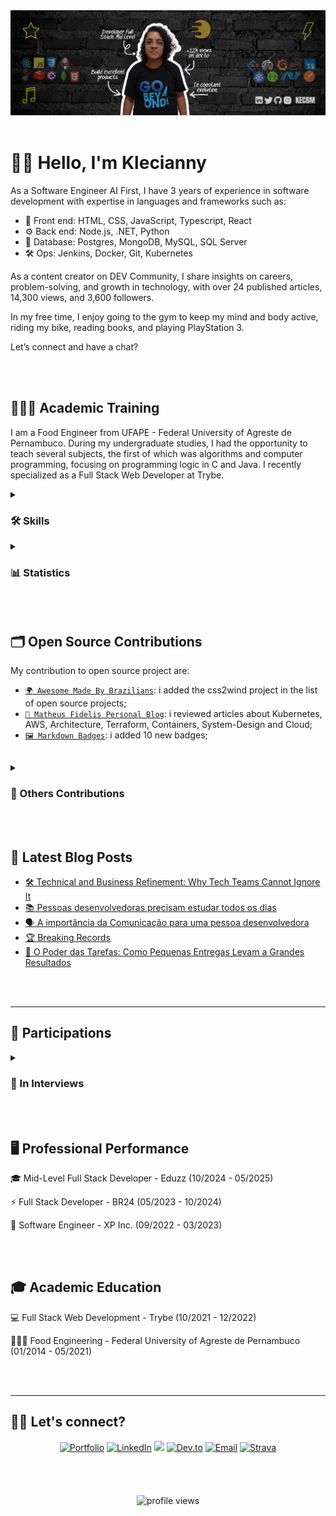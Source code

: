 <img title="My social networks" alt="My social networks" src="./assets/Couver-2025.png" />

<br>
<br>

# 👋🏽 Hello, I'm Klecianny

As a Software Engineer AI First, I have 3 years of experience in software development with expertise in languages and frameworks such as:

- 🎨 Front end: HTML, CSS, JavaScript, Typescript, React
- ⚙️ Back end: Node.js, .NET, Python
- 💾 Database: Postgres, MongoDB, MySQL, SQL Server
- 🛠️ Ops: Jenkins, Docker, Git, Kubernetes

<!-- Use the Dev.to api for get status -->
As a content creator on DEV Community, I share insights on careers, problem-solving, and growth in technology, with over 24 published articles, 14,300 views, and 3,600 followers.

In my free time, I enjoy going to the gym to keep my mind and body active, riding my bike, reading books, and playing PlayStation 3.

Let’s connect and have a chat?

<br>
<br>

## 👩🏽‍🎓 Academic Training

I am a Food Engineer from UFAPE - Federal University of Agreste de Pernambuco. During my undergraduate studies, I had the opportunity to teach several subjects, the first of which was algorithms and computer programming, focusing on programming logic in C and Java. I recently specialized as a Full Stack Web Developer at Trybe.

<details>
  <summary><h3>🛠 Skills</h3></summary>
<p>
<div>
<h4>Languages</h4>
<img title="JavaScript" alt="JavaScript" height="40" width="40" src="https://raw.githubusercontent.com/devicons/devicon/master/icons/javascript/javascript-plain.svg" />
<img title="TypeScript" alt="TypeScript" height="40" width="40" src="https://raw.githubusercontent.com/devicons/devicon/master/icons/typescript/typescript-original.svg" />
<img title="Python" alt="Python" height="40" width="40" src="https://cdn.jsdelivr.net/gh/devicons/devicon/icons/python/python-original.svg" />
  
<br>

<h4>Frontend Tools</h4>
<img title="HTML" alt="HTML" height="40" width="40" src="https://raw.githubusercontent.com/devicons/devicon/master/icons/html5/html5-original.svg" />
<img title="CSS" alt="CSS" height="40" width="40" src="https://raw.githubusercontent.com/devicons/devicon/master/icons/css3/css3-original.svg" />
<img title="React" alt="React" height="40" width="40" src="https://raw.githubusercontent.com/devicons/devicon/master/icons/react/react-original.svg" />
<img title="Redux" alt="Redux" height="40" width="40" src="https://raw.githubusercontent.com/devicons/devicon/master/icons/redux/redux-original.svg" />
<img title="Bootstrap" alt="Bootstrap" width="40" height="40" src="https://cdn.jsdelivr.net/gh/devicons/devicon/icons/bootstrap/bootstrap-original.svg" />
<img title="Ant Design" alt="Ant Design" height="40" width="40" src="https://cdn.jsdelivr.net/gh/devicons/devicon@latest/icons/antdesign/antdesign-original.svg" />
<img title="Material UI" alt="Material UI" height="40" width="40" src="https://cdn.jsdelivr.net/gh/devicons/devicon@latest/icons/materialui/materialui-original.svg" />         
<img title="Tailwindcss" alt="Tailwindcss" height="40" width="40" src="https://cdn.jsdelivr.net/gh/devicons/devicon@latest/icons/tailwindcss/tailwindcss-original.svg" />

<br>
  
<h4>Backend Tools</h4>
<img title="Node.JS" alt="Node.JS" height="40" width="40" src="https://cdn.jsdelivr.net/gh/devicons/devicon/icons/nodejs/nodejs-original.svg" />
<img title="MySQL" alt="MySQL" height="40" width="40" src="https://cdn.jsdelivr.net/gh/devicons/devicon/icons/mysql/mysql-original.svg" />
<img title="MongoDB" alt="MongoDB" height="40" width="40" src="https://cdn.jsdelivr.net/gh/devicons/devicon/icons/mongodb/mongodb-original.svg" />
<img title="PostgreSQL" alt="PostgreSQL" height="40" width="40" src="https://cdn.jsdelivr.net/gh/devicons/devicon/icons/postgresql/postgresql-original.svg" />
<img title="SQL Server" alt="SQL Server" height="40" width="40" src="https://cdn.jsdelivr.net/gh/devicons/devicon@latest/icons/microsoftsqlserver/microsoftsqlserver-original.svg" />
<img title="Django" alt="Django" height="40" width="40" src="https://cdn.jsdelivr.net/gh/devicons/devicon@latest/icons/django/django-plain.svg" />
<img title="Django Rest Framework" alt="Django Rest Framework" height="40" width="40" src="https://cdn.jsdelivr.net/gh/devicons/devicon@latest/icons/djangorest/djangorest-original.svg" />
<img title="DBeaver" alt="DBeaver" height="40" width="40" src="https://cdn.jsdelivr.net/gh/devicons/devicon@latest/icons/dbeaver/dbeaver-original.svg" />
<img title="Postman" alt="Postman" height="40" width="40" src="https://cdn.jsdelivr.net/gh/devicons/devicon@latest/icons/postman/postman-original.svg" />

<br>

<h4>Testing Tools</h4>
<img title="Jest" alt="Jest" height="40" width="40" src="https://raw.githubusercontent.com/devicons/devicon/master/icons/jest/jest-plain.svg" />
<img title="React Testing Library" alt="React Testing Library" width="40" height="40" src="https://testing-library.com/img/logo-large.png" />
<img title="Mocha" alt="Mocha" height="40" width="40" src="https://cdn.jsdelivr.net/gh/devicons/devicon/icons/mocha/mocha-plain.svg" />
<img title="Pytest" alt="Pytest" height="40" width="40" src="https://cdn.jsdelivr.net/gh/devicons/devicon/icons/pytest/pytest-original.svg" />

<br>

<h4>DevOps Tools</h4>
<img title="Docker" alt="Docker" height="40" width="40" src="https://raw.githubusercontent.com/devicons/devicon/master/icons/docker/docker-original.svg" />
<img title="Vercel" alt="Vercel" height="40" width="40" src="https://www.svgrepo.com/show/327408/logo-vercel.svg" />
<img title="Jenkins" alt="Jenkins" height="40" width="40" src="https://cdn.jsdelivr.net/gh/devicons/devicon@latest/icons/jenkins/jenkins-original.svg" />
<img title="Grafana" alt="Grafana" height="40" width="40" src="https://cdn.jsdelivr.net/gh/devicons/devicon@latest/icons/grafana/grafana-original.svg" />

<br>

<h4>Utility Tools</h4>
<img title="Linux" alt="Linux" width="40" height="40" src="https://raw.githubusercontent.com/devicons/devicon/master/icons/linux/linux-original.svg" />
<img title="Windows" alt="Windows" width="40" height="40" src="https://cdn.jsdelivr.net/gh/devicons/devicon@latest/icons/windows11/windows11-original.svg" />
<img title="Debian" alt="Debian" width="40" height="40" src="https://cdn.jsdelivr.net/gh/devicons/devicon/icons/debian/debian-original.svg" />
<img title="Apple" alt="Apple" width="40" height="40" src="https://cdn.jsdelivr.net/gh/devicons/devicon@latest/icons/apple/apple-original.svg" />     
<img title="Vscode" alt="Vscode" height="40" width="40" src="https://cdn.jsdelivr.net/gh/devicons/devicon/icons/vscode/vscode-original.svg" />
<img title="Jira" alt="Jira" height="40" width="40" src="https://cdn.jsdelivr.net/gh/devicons/devicon@latest/icons/jira/jira-original.svg" />

</div>
</p>
</details>

<details>
<summary><h3>📊 Statistics</h3></summary>

<div align="center">
  <img width="96%" src="https://github-profile-summary-cards.vercel.app/api/cards/profile-details?username=Kecbm&theme=radical" />
</div>

<div align="center">
  <img width="48%" src="https://github-readme-stats.anuraghazra1.vercel.app/api/top-langs/?username=kecbm&theme=radical&hide_border=true&no-bg=true&no-frame=true&langs_count=10&layout=compact" />
  <img width="48%" src="https://github-readme-stats.vercel.app/api?username=Kecbm&theme=radical&hide_border=true" />
</div>

</details>

<br>
<br>

<!--
## 👩🏽‍💻 Professional

I am currently a Software Engineer AI First at 

<br>
<br>
-->

<!--
## 🌎 Open Source Projects

- [`Vocab master`](): description + GIF's;
url: mastervocab.vercel.app

# 📖 Vocab Master – Aprenda Vocabulário Sem Interromper Sua Leitura

Transforme sua leitura em uma experiência de aprendizado de idiomas poderosa.
Com o Vocab Master, você não perde o ritmo: capture, traduza e estude novas palavras em inglês ou francês enquanto lê livros, artigos ou qualquer conteúdo.

## ✨ Principais Diferenciais

- 🚀 Captura Instantânea → adicione palavras com um clique e obtenha tradução automática.
- 🧠 Aprendizado Inteligente → organize por status: New, Learning, Mastered.
- 📚 Foco no Contexto → relacione cada palavra ao livro ou artigo em que você a encontrou.
- 🎧 Pronúncia Autêntica → ouça como a palavra realmente soa com vozes nativas.
- 📊 Progresso Visível → estatísticas em tempo real sobre seu vocabulário e leitura.

## 🎬 Demonstrações em GIFs (conteúdos que você pode gravar):

1. Adicionando uma palavra nova
Mostrar a busca, tradução automática e salvamento com animação suave.

2. Status da palavra mudando (Learning → Mastered)
Dar um ar gamificado, como se fosse subir de nível.

3. Filtro por status e busca em tempo real
Usuário digita “entireß” e encontra instantaneamente entre centenas de palavras.

4. Pronúncia da palavra
Mostrar o clique no ícone de som e a palavra sendo lida em voz nativa.

## 🌟 Chamado Final

“Não deixe palavras desconhecidas atrapalharem sua leitura.
Com o Vocab Master, cada página vira uma oportunidade de aprender.”

👉 Acesse o projeto

<br>
<br>
-->

## 🗂️ Open Source Contributions

My contribution to open source project are:

- [`🌍 Awesome Made By Brazilians`](https://github.com/felipefialho/awesome-made-by-brazilians/pull/182): i added the css2wind project in the list of open source projects;
- [`🦕 Matheus Fidelis Personal Blog`](https://github.com/msfidelis/personal-blog): i reviewed articles about Kubernetes, AWS, Architecture, Terraform, Containers, System-Design and Cloud;
- [`🖼️ Markdown Badges`](https://github.com/Ileriayo/markdown-badges/pull/805): i added 10 new badges;

<br>

<details>
  <summary><h3>📑 Others Contributions</h3></summary>

  - [`🎨 KawaiiLogos`](https://github.com/SAWARATSUKI/KawaiiLogos/pull/197): I add the português README translation;
  - [`🐧 Frontend Rinha`](https://github.com/codante-io/rinha-frontend/pull/28): i organized the list of JSON files in ascending order according to size and added this information to the list;
  - [`🆘 SOS Enchentes`](https://github.com/sidssouza/sos-enchentes/pull/1): i improved the pop-up design by adding a closed icon;
</details>

<br>
<br>

## 📖 Latest Blog Posts

<ul>
<li><a href="https://dev.to/kecbm/technical-and-business-refinement-why-tech-teams-cannot-ignore-it-43i5" target="_blank">🛠️ Technical and Business Refinement: Why Tech Teams Cannot Ignore It</a></li>
<li><a href="https://dev.to/kecbm/pessoas-desenvolvedoras-precisam-estudar-todos-os-dias-5dea" target="_blank">📚 Pessoas desenvolvedoras precisam estudar todos os dias</a></li>
<li><a href="https://dev.to/kecbm/a-importancia-da-comunicacao-para-uma-pessoa-desenvolvedora-4349" target="_blank">🗣️  A importância da Comunicação para uma pessoa desenvolvedora</a></li>
<li><a href="https://dev.to/kecbm/breaking-records-55ji" target="_blank">🏆 Breaking Records</a></li>
<li><a href="https://dev.to/kecbm/o-poder-das-tarefas-como-pequenas-entregas-levam-a-grandes-resultados-2of6" target="_blank">🧩 O Poder das Tarefas: Como Pequenas Entregas Levam a Grandes Resultados</a></li>
</ul>

<br>
<br>

----

## 🤠 Participations

<details>
<summary><h3>🎥 In Interviews</h3></summary>

- 💾 <a href="https://www.twitch.tv/videos/2435200518" target="_blank">Palestra De Volta ao Código no GitHub Brasil</a>
- 💻 <a href="https://www.linkedin.com/posts/kooperecooperativa_na-koopere-acreditamos-na-melhoria-cont%C3%ADnua-activity-7287448880298782721-nER5/?utm_source=share&utm_medium=member_desktop" target="_blank">Experiência de trabalho na Koopere</a>
- 💜 <a href="https://www.instagram.com/reel/C1UtOU5LvUY/?utm_source=ig_web_copy_link&igsh=MzRlODBiNWFlZA%3D%3D" target="_blank">Como a UX para Minas Pretas fez diferença na minha vida em 2023</a>
- 👩🏾‍💻 <a href="https://g1.globo.com/tecnologia/noticia/2023/05/10/ja-incentivo-meus-filhos-comeco-pode-ser-frustrante-profissionais-contam-como-e-trabalhar-com-programacao.ghtml" target="_blank">Profissionais contam como é trabalhar com programação - Globo</a>
- 🤖 <a href="https://www.youtube.com/watch?v=Tonfpy4eQFY&list=PLw0GGb7tHTHv3gdy39NrOrLh7TrnqjUrL" target="_blank">Série Muito além do código - XP Inc.</a>
  
</details>

<br>
<br>

## 🖥 Professional Performance

<!-- ⚖️ -->

🎓 Mid-Level Full Stack Developer - Eduzz (10/2024 - 05/2025)

⚡ Full Stack Developer - BR24 (05/2023 - 10/2024)

🏦 Software Engineer - XP Inc. (09/2022 - 03/2023)

<!-- 🎷 Saxophonist at the Manoel Rabelo Orchestra - Garanhuns City Hall (01/2017 - 12/2020) -->

<br>
<br>

## 🎓 Academic Education

💻 Full Stack Web Development - Trybe (10/2021 - 12/2022)

👩🏽‍🔬 Food Engineering - Federal University of Agreste de Pernambuco (01/2014 - 05/2021)

<br>
<br>

----

## 🤝🏾 Let's connect?

<div align="center" style="display: inline_block">
<a href="https://kecbm.vercel.app/" target="_blank"><img title="Portfolio" alt="Portfolio" src="https://img.shields.io/badge/-Portfólio-06D6A0?style=for-the-badge" target="_blank"></a>
<a href="https://www.linkedin.com/in/kecbm/" target="_blank"><img title="LinkedIn" alt="LinkedIn" src="https://img.shields.io/badge/-LinkedIn-%230077B5?style=for-the-badge&logo=linkedin&logoColor=white" target="_blank"></a>
<a href="https://twitter.com/Kecbm" target="_blank"><img src="https://img.shields.io/badge/Twitter-1DA1F2?style=for-the-badge&logo=twitter&logoColor=white" target="_blank"></a>
<!-- <a href="https://bsky.app/profile/kecbm.bsky.social" target="_blank"><img title="Bluesky" alt="Bluesky" src="https://img.shields.io/badge/Bluesky-0285FF?logo=bluesky&logoColor=fff&style=for-the-badge" target="_blank"></a> -->
<a href="https://dev.to/kecbm" target="_blank"><img title="Dev.to" alt="Dev.to" src="https://img.shields.io/static/v1?message=dev.to&logo=dev.to&label=&color=0A0A0A&logoColor=white&labelColor=&style=for-the-badge" /></a>
<a href="mailto:kleciannymelo@gmail.com"><img title="Email" alt="Email" src="https://img.shields.io/badge/Gmail-C00021?style=for-the-badge&logo=gmail&logoColor=white" target="_blank"></a>
<a href="https://www.strava.com/athletes/kecbm"><img title="Strava" alt="Strava" src="https://img.shields.io/badge/Strava-FC4C02?style=for-the-badge&logo=strava&logoColor=white" target="_blank" /></a>
</div>

<br>
<br>
<br>
<br>

<div align="center">
  <img src="https://komarev.com/ghpvc/?username=Kecbm" alt="profile views" />
</div>
